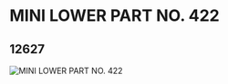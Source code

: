 # MINI LOWER PART NO. 422
## 12627
![MINI LOWER PART NO. 422](https://lc-www-live-s.legocdn.com/media/bricks/5/2/6020160.jpg)
